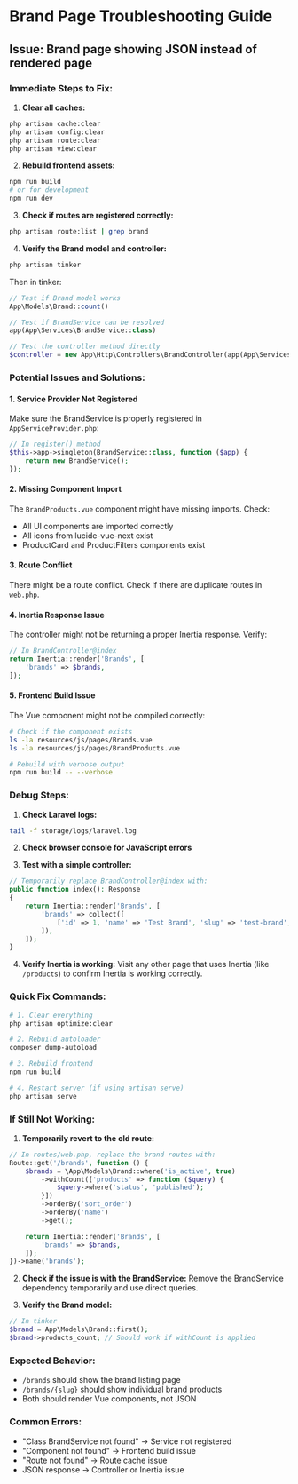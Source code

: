 # Brand Page Troubleshooting Guide

## Issue: Brand page showing JSON instead of rendered page

### Immediate Steps to Fix:

1. **Clear all caches:**
```bash
php artisan cache:clear
php artisan config:clear
php artisan route:clear
php artisan view:clear
```

2. **Rebuild frontend assets:**
```bash
npm run build
# or for development
npm run dev
```

3. **Check if routes are registered correctly:**
```bash
php artisan route:list | grep brand
```

4. **Verify the Brand model and controller:**
```bash
php artisan tinker
```
Then in tinker:
```php
// Test if Brand model works
App\Models\Brand::count()

// Test if BrandService can be resolved
app(App\Services\BrandService::class)

// Test the controller method directly
$controller = new App\Http\Controllers\BrandController(app(App\Services\BrandService::class));
```

### Potential Issues and Solutions:

#### 1. **Service Provider Not Registered**
Make sure the BrandService is properly registered in `AppServiceProvider.php`:
```php
// In register() method
$this->app->singleton(BrandService::class, function ($app) {
    return new BrandService();
});
```

#### 2. **Missing Component Import**
The `BrandProducts.vue` component might have missing imports. Check:
- All UI components are imported correctly
- All icons from lucide-vue-next exist
- ProductCard and ProductFilters components exist

#### 3. **Route Conflict**
There might be a route conflict. Check if there are duplicate routes in `web.php`.

#### 4. **Inertia Response Issue**
The controller might not be returning a proper Inertia response. Verify:
```php
// In BrandController@index
return Inertia::render('Brands', [
    'brands' => $brands,
]);
```

#### 5. **Frontend Build Issue**
The Vue component might not be compiled correctly:
```bash
# Check if the component exists
ls -la resources/js/pages/Brands.vue
ls -la resources/js/pages/BrandProducts.vue

# Rebuild with verbose output
npm run build -- --verbose
```

### Debug Steps:

1. **Check Laravel logs:**
```bash
tail -f storage/logs/laravel.log
```

2. **Check browser console for JavaScript errors**

3. **Test with a simple controller:**
```php
// Temporarily replace BrandController@index with:
public function index(): Response
{
    return Inertia::render('Brands', [
        'brands' => collect([
            ['id' => 1, 'name' => 'Test Brand', 'slug' => 'test-brand', 'is_featured' => false]
        ]),
    ]);
}
```

4. **Verify Inertia is working:**
Visit any other page that uses Inertia (like `/products`) to confirm Inertia is working correctly.

### Quick Fix Commands:

```bash
# 1. Clear everything
php artisan optimize:clear

# 2. Rebuild autoloader
composer dump-autoload

# 3. Rebuild frontend
npm run build

# 4. Restart server (if using artisan serve)
php artisan serve
```

### If Still Not Working:

1. **Temporarily revert to the old route:**
```php
// In routes/web.php, replace the brand routes with:
Route::get('/brands', function () {
    $brands = \App\Models\Brand::where('is_active', true)
        ->withCount(['products' => function ($query) {
            $query->where('status', 'published');
        }])
        ->orderBy('sort_order')
        ->orderBy('name')
        ->get();

    return Inertia::render('Brands', [
        'brands' => $brands,
    ]);
})->name('brands');
```

2. **Check if the issue is with the BrandService:**
Remove the BrandService dependency temporarily and use direct queries.

3. **Verify the Brand model:**
```php
// In tinker
$brand = App\Models\Brand::first();
$brand->products_count; // Should work if withCount is applied
```

### Expected Behavior:
- `/brands` should show the brand listing page
- `/brands/{slug}` should show individual brand products
- Both should render Vue components, not JSON

### Common Errors:
- "Class BrandService not found" → Service not registered
- "Component not found" → Frontend build issue
- "Route not found" → Route cache issue
- JSON response → Controller or Inertia issue

